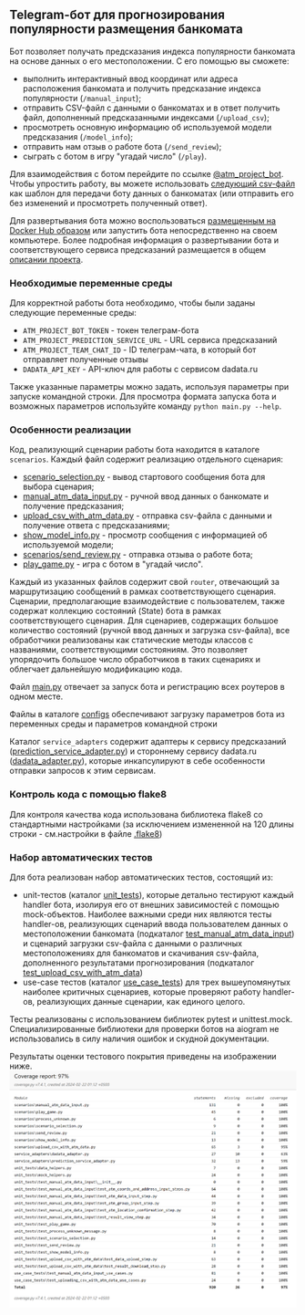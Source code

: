 ## Telegram-бот для прогнозирования популярности размещения банкомата
Бот позволяет получать предсказания индекса популярности банкомата на основе данных о его местоположении. С его помощью
вы сможете: 
 - выполнить интерактивный ввод координат или адреса расположения банкомата и получить предсказание 
индекса популярности (```/manual_input```);
 - отправить CSV-файл с данными о банкоматах и в ответ получить файл, дополненный предсказанными индексами
(```/upload_csv```);
 - просмотреть основную информацию об используемой модели предсказания (```/model_info```);
 - отправить нам отзыв о работе бота (```/send_review```);
 - сыграть с ботом в игру "угадай число" (```/play```).

Для взаимодействия с ботом перейдите по ссылке [@atm_project_bot](https://t.me/atm_project_bot). Чтобы упростить работу, 
вы можете использовать [следующий csv-файл](atm_data_sample.csv) как шаблон для передачи боту данных о банкоматах 
(или отправить его без изменений и просмотреть полученный ответ).

Для развертывания бота можно воспользоваться 
[размещенным на Docker Hub образом](https://hub.docker.com/repository/docker/sevlvershinin/atm-project-bot/general) 
или запустить бота непосредственно на своем компьютере. Более подробная информация о развертывании бота и 
соответствующего сервиса предсказаний размещается в общем [описании проекта](../README.md).

### Необходимые переменные среды
Для корректной работы бота необходимо, чтобы были заданы следующие переменные среды: 
- ```ATM_PROJECT_BOT_TOKEN``` - токен телеграм-бота
- ```ATM_PROJECT_PREDICTION_SERVICE_URL``` - URL сервиса предсказаний
- ```ATM_PROJECT_TEAM_CHAT_ID``` - ID телеграм-чата, в который бот отправляет полученные отзывы 
- ```DADATA_API_KEY``` - API-ключ для работы с сервисом dadata.ru

Также указанные параметры можно задать, используя параметры при запуске командной строки. Для просмотра формата запуска
бота и возможных параметров используйте команду ```python main.py --help```.

### Особенности реализации
Код, реализующий сценарии работы бота находится в каталоге ```scenarios```. Каждый файл содержит реализацию 
отдельного сценария: 
- [scenario_selection.py](scenarios/scenario_selection.py) - вывод стартового сообщения бота для выбора сценария; 
- [manual_atm_data_input.py](scenarios/manual_atm_data_input.py) - ручной ввод данных о банкомате и получение 
предсказания;
- [upload_csv_with_atm_data.py](scenarios/upload_csv_with_atm_data.py) - отправка csv-файла с данными и получение 
ответа с предсказаниями;
- [show_model_info.py](scenarios/show_model_info.py) - просмотр сообщения с информацией об используемой модели;
- [scenarios/send_review.py](scenarios/send_review.py) - отправка отзыва о работе бота;
- [play_game.py](scenarios/play_game.py) - игра с ботом в "угадай число".

Каждый из указанных файлов содержит свой ```router```, отвечающий за маршрутизацию сообщений в рамках соответствующего 
сценария. Сценарии, предполагающие взаимодействие с пользователем, также содержат коллекцию состояний (State) бота в 
рамках соответствующего сценария. Для сценариев, содержащих большое количество состояний (ручной ввод данных и загрузка 
csv-файла), все обработчики реализованы как статические методы классов с названиями, соответствующими состояниям. Это 
позволяет упорядочить большое число обработчиков в таких сценариях и облегчает дальнейшую модификацию кода.

Файл [main.py](main.py) отвечает за запуск бота и регистрацию всех роутеров в одном месте.

Файлы в каталоге [configs](/configs) обеспечивают загрузку параметров бота из переменных среды и параметров командной 
строки

Каталог ```service_adapters``` содержит адаптеры к сервису предсказаний 
([prediction_service_adapter.py](service_adapters/prediction_service_adapter.py)) и стороннему сервису dadata.ru 
([dadata_adapter.py](service_adapters/dadata_adapter.py)), которые инкапсулируют в себе особенности отправки запросов
к этим сервисам.

### Контроль кода с помощью flake8
Для контроля качества кода использована библиотека flake8 со стандартными настройками (за исключением измененной на 120
длины строки - см.настройки в файле [.flake8](.flake8)) 

### Набор автоматических тестов
Для бота реализован набор автоматических тестов, состоящий из: 
- unit-тестов (каталог [unit_tests](unit_tests)), которые детально тестируют каждый handler бота, изолируя его от 
внешних зависимостей с помощью mock-объектов. Наиболее важными среди них являются тесты handler-ов, реализующих
сценарий ввода пользователем данных о местоположении банкомата (подкаталог [test_manual_atm_data_input](unit_tests/test_manual_atm_data_input)) 
и сценарий загрузки csv-файла с данными о различных местоположениях для банкоматов и скачивания csv-файла, 
дополненного результатами прогнозирования (подкаталог [test_upload_csv_with_atm_data](unit_tests/test_upload_csv_with_atm_data))
- use-case тестов (каталог [use_case_tests](use_case_tests)) для трех вышеупомянутых наиболее критичных сценариев, 
которые проверяют работу handler-ов, реализующих данные сценарии, как единого целого.

Тесты реализованы с использованием библиотек pytest и unittest.mock. Специализированные библиотеки для проверки
ботов на aiogram не использовались в силу наличия ошибок и скудной документации.

Результаты оценки тестового покрытия приведены на изображении ниже.
![img](img/test_coverge_report.png)

